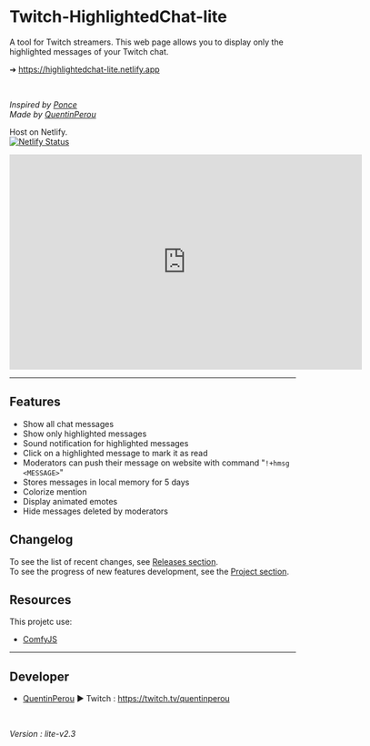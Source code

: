 # Twitch-HighlightedChat-lite  

<!-- This is the **lite** version of the project.   -->

A tool for Twitch streamers. This web page allows you to display only the highlighted messages of your Twitch chat.

<!-- ➜ https://highlightedchat.quentinperou.fr   -->
➜ https://highlightedchat-lite.netlify.app  

<br>

_Inspired by [Ponce](https://twitch.tv/ponce)_  
_Made by [QuentinPerou](https://twitch.tv/quentinperou)_ 

Host on Netlify.  
[![Netlify Status](https://api.netlify.com/api/v1/badges/f6529eb4-9a06-45b5-a860-8c6c962c71fb/deploy-status)](https://app.netlify.com/sites/highlightedchat-lite/deploys)

<!-- <div align="center">
  <img src="preview.png" style="width:60%">
</div> -->

<iframe src="https://clips.twitch.tv/embed?clip=CallousLightNarwhalTheTarFu-z2WUVBvAXagYm9j1&parent=https://github.com/quentinperou" frameborder="0" allowfullscreen="true" scrolling="no" height="378" width="620"></iframe>



***

## Features
- Show all chat messages
- Show only highlighted messages
- Sound notification for highlighted messages
- Click on a highlighted message to mark it as read
- Moderators can push their message on website with command "`!+hmsg <MESSAGE>`"
- Stores messages in local memory for 5 days
- Colorize mention
- Display animated emotes
- Hide messages deleted by moderators

## Changelog
To see the list of recent changes, see [Releases section](https://github.com/quentinperou/Twitch-HighlightedChat-lite/releases).  
To see the progress of new features development, see the [Project section](https://github.com/quentinperou/Twitch-HighlightedChat-lite/projects/1).

## Resources
This projetc use:  
- [ComfyJS](https://github.com/instafluff/ComfyJS)


***
## Developer
- [QuentinPerou](https://github.com/quentinperou) ▶ Twitch : https://twitch.tv/quentinperou

<br>

*Version : lite-v2.3*
